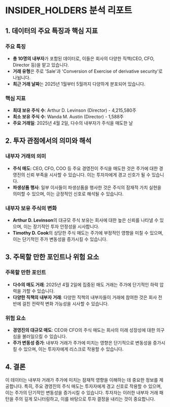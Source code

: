 # INSIDER_HOLDERS 분석 리포트

## 1. 데이터의 주요 특징과 핵심 지표

### 주요 특징
- **총 10명의 내부자**가 포함된 데이터로, 이들은 회사의 다양한 직책(CEO, CFO, Director 등)을 맡고 있습니다.
- **거래 유형**은 주로 'Sale'과 'Conversion of Exercise of derivative security'로 나뉩니다.
- **최근 거래 날짜**는 2025년 1월부터 5월까지 다양하게 분포되어 있습니다.

### 핵심 지표
- **최대 보유 주식 수**: Arthur D. Levinson (Director) - 4,215,580주
- **최소 보유 주식 수**: Wanda M. Austin (Director) - 1,588주
- **주요 거래일**: 2025년 4월 2일, 다수의 내부자가 주식을 매도한 날

## 2. 투자 관점에서의 의미와 해석

### 내부자 거래의 의미
- **주식 매도**: CEO, CFO, COO 등 주요 경영진이 주식을 매도한 것은 주가에 대한 경영진의 신뢰 부족을 시사할 수 있습니다. 이는 투자자에게 경고 신호가 될 수 있습니다.
- **파생상품 행사**: 일부 이사들이 파생상품을 행사한 것은 주식의 잠재적 가치 실현을 의미할 수 있으며, 이는 긍정적인 신호로 해석될 수 있습니다.

### 내부자 보유 주식의 변화
- **Arthur D. Levinson**의 대규모 주식 보유는 회사에 대한 높은 신뢰를 나타낼 수 있으며, 이는 장기적인 투자 안정성을 시사합니다.
- **Timothy D. Cook**의 상당한 주식 매도는 주가에 부정적인 영향을 미칠 수 있으며, 이는 단기적인 주가 변동성을 증가시킬 수 있습니다.

## 3. 주목할 만한 포인트나 위험 요소

### 주목할 만한 포인트
- **다수의 매도 거래**: 2025년 4월 2일에 집중된 매도 거래는 주가에 단기적인 하락 압력을 가할 수 있습니다.
- **다양한 직책의 내부자 거래**: 다양한 직책의 내부자들이 거래에 참여한 것은 회사 전반에 걸친 전략적 변화 가능성을 시사할 수 있습니다.

### 위험 요소
- **경영진의 대규모 매도**: CEO와 CFO의 주식 매도는 회사의 미래 성장성에 대한 의구심을 불러일으킬 수 있습니다.
- **주가 변동성 증가**: 내부자 거래가 주가에 미치는 영향은 단기적으로 변동성을 증가시킬 수 있으며, 이는 투자자에게 리스크로 작용할 수 있습니다.

## 4. 결론

이 데이터는 내부자 거래가 주가에 미치는 잠재적 영향을 이해하는 데 중요한 정보를 제공합니다. 특히, 주요 경영진의 주식 매도는 투자자에게 경고 신호로 작용할 수 있으며, 이는 주가의 단기적인 변동성을 증가시킬 수 있습니다. 투자자는 이러한 내부자 거래 패턴을 주의 깊게 모니터링하고, 이를 바탕으로 투자 결정을 내리는 것이 중요합니다.